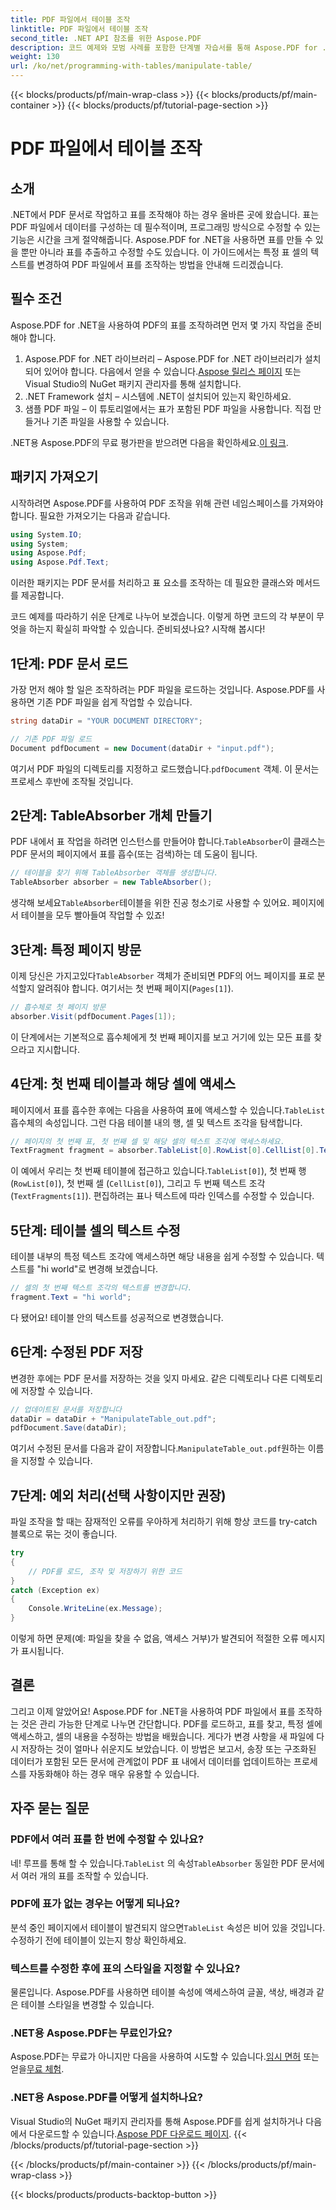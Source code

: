 ```yaml
---
title: PDF 파일에서 테이블 조작
linktitle: PDF 파일에서 테이블 조작
second_title: .NET API 참조를 위한 Aspose.PDF
description: 코드 예제와 모범 사례를 포함한 단계별 자습서를 통해 Aspose.PDF for .NET을 사용하여 PDF 파일의 표를 조작하는 방법을 알아보세요.
weight: 130
url: /ko/net/programming-with-tables/manipulate-table/
---
```


{{< blocks/products/pf/main-wrap-class >}}
{{< blocks/products/pf/main-container >}}
{{< blocks/products/pf/tutorial-page-section >}}

# PDF 파일에서 테이블 조작

## 소개

.NET에서 PDF 문서로 작업하고 표를 조작해야 하는 경우 올바른 곳에 왔습니다. 표는 PDF 파일에서 데이터를 구성하는 데 필수적이며, 프로그래밍 방식으로 수정할 수 있는 기능은 시간을 크게 절약해줍니다. Aspose.PDF for .NET을 사용하면 표를 만들 수 있을 뿐만 아니라 표를 추출하고 수정할 수도 있습니다. 이 가이드에서는 특정 표 셀의 텍스트를 변경하여 PDF 파일에서 표를 조작하는 방법을 안내해 드리겠습니다.

## 필수 조건

Aspose.PDF for .NET을 사용하여 PDF의 표를 조작하려면 먼저 몇 가지 작업을 준비해야 합니다.

1.  Aspose.PDF for .NET 라이브러리 – Aspose.PDF for .NET 라이브러리가 설치되어 있어야 합니다. 다음에서 얻을 수 있습니다.[Aspose 릴리스 페이지](https://releases.aspose.com/pdf/net/) 또는 Visual Studio의 NuGet 패키지 관리자를 통해 설치합니다.
2. .NET Framework 설치 – 시스템에 .NET이 설치되어 있는지 확인하세요.
3. 샘플 PDF 파일 – 이 튜토리얼에서는 표가 포함된 PDF 파일을 사용합니다. 직접 만들거나 기존 파일을 사용할 수 있습니다.

 .NET용 Aspose.PDF의 무료 평가판을 받으려면 다음을 확인하세요.[이 링크](https://releases.aspose.com/).

## 패키지 가져오기

시작하려면 Aspose.PDF를 사용하여 PDF 조작을 위해 관련 네임스페이스를 가져와야 합니다. 필요한 가져오기는 다음과 같습니다.

```csharp
using System.IO;
using System;
using Aspose.Pdf;
using Aspose.Pdf.Text;
```

이러한 패키지는 PDF 문서를 처리하고 표 요소를 조작하는 데 필요한 클래스와 메서드를 제공합니다.

코드 예제를 따라하기 쉬운 단계로 나누어 보겠습니다. 이렇게 하면 코드의 각 부분이 무엇을 하는지 확실히 파악할 수 있습니다. 준비되셨나요? 시작해 봅시다!

## 1단계: PDF 문서 로드

가장 먼저 해야 할 일은 조작하려는 PDF 파일을 로드하는 것입니다. Aspose.PDF를 사용하면 기존 PDF 파일을 쉽게 작업할 수 있습니다.

```csharp
string dataDir = "YOUR DOCUMENT DIRECTORY";

// 기존 PDF 파일 로드
Document pdfDocument = new Document(dataDir + "input.pdf");
```

 여기서 PDF 파일의 디렉토리를 지정하고 로드했습니다.`pdfDocument` 객체. 이 문서는 프로세스 후반에 조작될 것입니다.

## 2단계: TableAbsorber 개체 만들기

 PDF 내에서 표 작업을 하려면 인스턴스를 만들어야 합니다.`TableAbsorber`이 클래스는 PDF 문서의 페이지에서 표를 흡수(또는 검색)하는 데 도움이 됩니다.

```csharp
// 테이블을 찾기 위해 TableAbsorber 객체를 생성합니다.
TableAbsorber absorber = new TableAbsorber();
```

 생각해 보세요`TableAbsorber`테이블을 위한 진공 청소기로 사용할 수 있어요. 페이지에서 테이블을 모두 빨아들여 작업할 수 있죠!

## 3단계: 특정 페이지 방문

 이제 당신은 가지고있다`TableAbsorber` 객체가 준비되면 PDF의 어느 페이지를 표로 분석할지 알려줘야 합니다. 여기서는 첫 번째 페이지(`Pages[1]`).

```csharp
// 흡수체로 첫 페이지 방문
absorber.Visit(pdfDocument.Pages[1]);
```

이 단계에서는 기본적으로 흡수체에게 첫 번째 페이지를 보고 거기에 있는 모든 표를 찾으라고 지시합니다.

## 4단계: 첫 번째 테이블과 해당 셀에 액세스

 페이지에서 표를 흡수한 후에는 다음을 사용하여 표에 액세스할 수 있습니다.`TableList` 흡수체의 속성입니다. 그런 다음 테이블 내의 행, 셀 및 텍스트 조각을 탐색합니다.

```csharp
// 페이지의 첫 번째 표, 첫 번째 셀 및 해당 셀의 텍스트 조각에 액세스하세요.
TextFragment fragment = absorber.TableList[0].RowList[0].CellList[0].TextFragments[1];
```

이 예에서 우리는 첫 번째 테이블에 접근하고 있습니다.`TableList[0]`), 첫 번째 행 (`RowList[0]`), 첫 번째 셀 (`CellList[0]`), 그리고 두 번째 텍스트 조각(`TextFragments[1]`). 편집하려는 표나 텍스트에 따라 인덱스를 수정할 수 있습니다.

## 5단계: 테이블 셀의 텍스트 수정

테이블 내부의 특정 텍스트 조각에 액세스하면 해당 내용을 쉽게 수정할 수 있습니다. 텍스트를 "hi world"로 변경해 보겠습니다.

```csharp
// 셀의 첫 번째 텍스트 조각의 텍스트를 변경합니다.
fragment.Text = "hi world";
```

다 됐어요! 테이블 안의 텍스트를 성공적으로 변경했습니다.

## 6단계: 수정된 PDF 저장

변경한 후에는 PDF 문서를 저장하는 것을 잊지 마세요. 같은 디렉토리나 다른 디렉토리에 저장할 수 있습니다.

```csharp
// 업데이트된 문서를 저장합니다
dataDir = dataDir + "ManipulateTable_out.pdf";
pdfDocument.Save(dataDir);
```

 여기서 수정된 문서를 다음과 같이 저장합니다.`ManipulateTable_out.pdf`원하는 이름을 지정할 수 있습니다.

## 7단계: 예외 처리(선택 사항이지만 권장)

파일 조작을 할 때는 잠재적인 오류를 우아하게 처리하기 위해 항상 코드를 try-catch 블록으로 묶는 것이 좋습니다.

```csharp
try
{
    // PDF를 로드, 조작 및 저장하기 위한 코드
}
catch (Exception ex)
{
    Console.WriteLine(ex.Message);
}
```

이렇게 하면 문제(예: 파일을 찾을 수 없음, 액세스 거부)가 발견되어 적절한 오류 메시지가 표시됩니다.

## 결론

그리고 이제 알았어요! Aspose.PDF for .NET을 사용하여 PDF 파일에서 표를 조작하는 것은 관리 가능한 단계로 나누면 간단합니다. PDF를 로드하고, 표를 찾고, 특정 셀에 액세스하고, 셀의 내용을 수정하는 방법을 배웠습니다. 게다가 변경 사항을 새 파일에 다시 저장하는 것이 얼마나 쉬운지도 보았습니다. 이 방법은 보고서, 송장 또는 구조화된 데이터가 포함된 모든 문서에 관계없이 PDF 표 내에서 데이터를 업데이트하는 프로세스를 자동화해야 하는 경우 매우 유용할 수 있습니다.

## 자주 묻는 질문

### PDF에서 여러 표를 한 번에 수정할 수 있나요?  
 네! 루프를 통해 할 수 있습니다.`TableList` 의 속성`TableAbsorber` 동일한 PDF 문서에서 여러 개의 표를 조작할 수 있습니다.

### PDF에 표가 없는 경우는 어떻게 되나요?  
 분석 중인 페이지에서 테이블이 발견되지 않으면`TableList` 속성은 비어 있을 것입니다. 수정하기 전에 테이블이 있는지 항상 확인하세요.

### 텍스트를 수정한 후에 표의 스타일을 지정할 수 있나요?  
물론입니다. Aspose.PDF를 사용하면 테이블 속성에 액세스하여 글꼴, 색상, 배경과 같은 테이블 스타일을 변경할 수 있습니다.

### .NET용 Aspose.PDF는 무료인가요?  
 Aspose.PDF는 무료가 아니지만 다음을 사용하여 시도할 수 있습니다.[임시 면허](https://purchase.aspose.com/temporary-license/) 또는 얻을[무료 체험](https://releases.aspose.com/).

### .NET용 Aspose.PDF를 어떻게 설치하나요?  
 Visual Studio의 NuGet 패키지 관리자를 통해 Aspose.PDF를 쉽게 설치하거나 다음에서 다운로드할 수 있습니다.[Aspose PDF 다운로드 페이지](https://releases.aspose.com/pdf/net/).
{{< /blocks/products/pf/tutorial-page-section >}}

{{< /blocks/products/pf/main-container >}}
{{< /blocks/products/pf/main-wrap-class >}}

{{< blocks/products/products-backtop-button >}}
